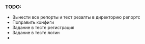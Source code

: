### TODO:

- Вынести все репорты и тест резалты в директорию репортс
- Поправить конфиги
- Задание в тесте регистрация
- Задание в тесте логин
- 